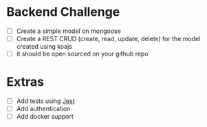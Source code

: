 # Backend Challenge

- [ ] Create a simple model on mongoose
- [ ] Create a REST CRUD (create, read, update, delete) for the model created using koajs
- [ ] it should be open sourced on your github repo

# Extras
- [ ] Add tests using [Jest]
- [ ] Add authentication
- [ ] Add docker support

[Jest]: https://jest-everywhere.now.sh/

